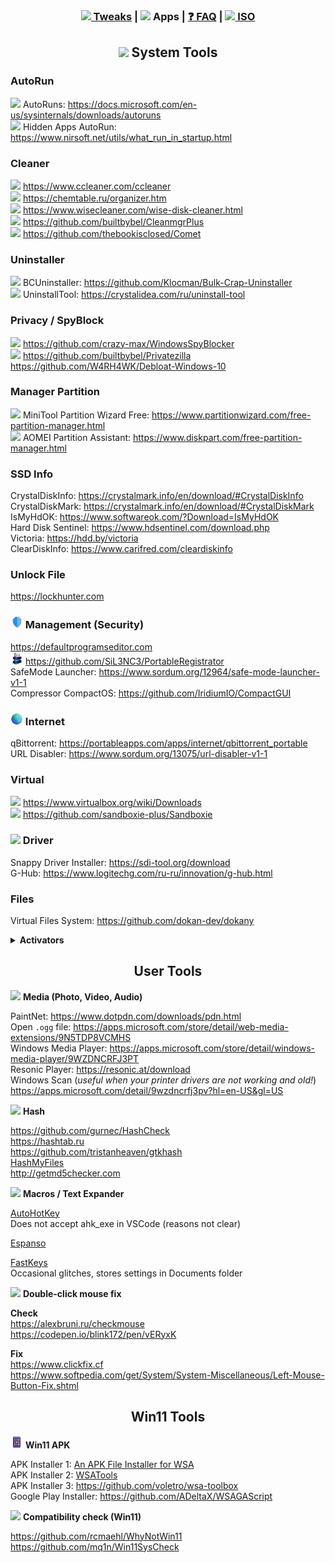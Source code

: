 <h3 align="center"> <a href="https://github.com/awesome-windows11/windows11/blob/main/README.md"> <img width=25px src="https://siteicon.vercel.app/icon/terminal.png"> Tweaks</a> | <img width=25px src="https://siteicon.vercel.app/icon/settings.png"> Apps | <a href="https://github.com/awesome-windows11/windows11/tree/main/faq"> ❓ FAQ</a> | <a href="https://github.com/awesome-windows11/windows11/tree/main/iso"> <img width=25px src="https://siteicon.vercel.app/icon/disk.ico"> ISO</a></h3>

<h2 align="center"><img width=25px src="https://filedn.eu/lFS6h5cBEsru02lgr5VwkTJ/Windows%2011%20Files/icons/shell32_16.ico"> System Tools</h2>

### AutoRun
<img width=20px src="https://filedn.eu/lFS6h5cBEsru02lgr5VwkTJ/Windows%2011%20Files/icons/shell32_25.ico"> AutoRuns: https://docs.microsoft.com/en-us/sysinternals/downloads/autoruns
<br>
<img width=20px src="https://i.imgur.com/J0L0kl3.gif"> Hidden Apps AutoRun: https://www.nirsoft.net/utils/what_run_in_startup.html

### Cleaner
<img width=20px src="https://s1.pir.fm/pf/favicons--AwgCBwYOBQc/favicon-32x32.png"> https://www.ccleaner.com/ccleaner
<br>
<img width=20px src="https://i.imgur.com/qE3s7cl.png"> https://chemtable.ru/organizer.htm
<br>
<img width=20px src="https://i.imgur.com/Nt9Q2Y7.png"> https://www.wisecleaner.com/wise-disk-cleaner.html
<br>
<img width=20px src="https://raw.githubusercontent.com/builtbybel/CleanmgrPlus/master/cleanmgr%2B.png"> https://github.com/builtbybel/CleanmgrPlus
<br>
<img width=20px src="https://i.imgur.com/0HQq28C.png"> https://github.com/thebookisclosed/Comet

### Uninstaller
<img width=20px src="https://i.imgur.com/2o4Wf5V.png"> BCUninstaller: https://github.com/Klocman/Bulk-Crap-Uninstaller
<br>
<img width=20px src="https://i.imgur.com/vlNtfib.png"> UninstallTool: https://crystalidea.com/ru/uninstall-tool

### Privacy / SpyBlock
<img width=20px src="https://raw.githubusercontent.com/crazy-max/WindowsSpyBlocker/master/.res/logo.png"> https://github.com/crazy-max/WindowsSpyBlocker
<br>
<img width=20px src="https://raw.githubusercontent.com/builtbybel/privatezilla/master/src/Privatezilla/icon.ico"> https://github.com/builtbybel/Privatezilla
<br>
https://github.com/W4RH4WK/Debloat-Windows-10

### Manager Partition
<img width=20px src="https://i.imgur.com/x6vIT9f.png"> MiniTool Partition Wizard Free: https://www.partitionwizard.com/free-partition-manager.html
<br>
<img width=20px src="https://i.imgur.com/y1q7gfv.png"> AOMEI Partition Assistant: https://www.diskpart.com/free-partition-manager.html

### SSD Info
CrystalDiskInfo: https://crystalmark.info/en/download/#CrystalDiskInfo
<br>
CrystalDiskMark: https://crystalmark.info/en/download/#CrystalDiskMark
<br>
IsMyHdOK: https://www.softwareok.com/?Download=IsMyHdOK
<br>
Hard Disk Sentinel: https://www.hdsentinel.com/download.php
<br>
Victoria: https://hdd.by/victoria
<br>
ClearDiskInfo: https://www.carifred.com/cleardiskinfo

### Unlock File
https://lockhunter.com

### <img width=20px src="https://raw.githubusercontent.com/microsoft/fluentui-emoji/main/assets/Shield/3D/shield_3d.png"> Management (Security)
https://defaultprogramseditor.com
<br>
<img width=20px src="https://raw.githubusercontent.com/SiL3NC3/PortableRegistrator/master/Resources/Wallpaperfx-3d-Bluefx-Desktop-Usb.png"> https://github.com/SiL3NC3/PortableRegistrator
<br>
SafeMode Launcher: https://www.sordum.org/12964/safe-mode-launcher-v1-1
<br>
Compressor CompactOS: https://github.com/IridiumIO/CompactGUI

### <img width=20px src="https://raw.githubusercontent.com/microsoft/fluentui-emoji/main/assets/Globe%20showing%20americas/3D/globe_showing_americas_3d.png"> Internet
qBittorrent: https://portableapps.com/apps/internet/qbittorrent_portable
<br>
URL Disabler: https://www.sordum.org/13075/url-disabler-v1-1


### Virtual
<img width=20px src="https://upload.wikimedia.org/wikipedia/commons/d/d5/Virtualbox_logo.png"> https://www.virtualbox.org/wiki/Downloads
<br>
<img width=20px src="https://cdni.comss.net/logo/sandboxie_icon.png"></img> https://github.com/sandboxie-plus/Sandboxie


### <img width=20px src="https://cdn-icons-png.flaticon.com/512/1400/1400975.png"> Driver
Snappy Driver Installer: https://sdi-tool.org/download
<br>
G-Hub: https://www.logitechg.com/ru-ru/innovation/g-hub.html

### Files
Virtual Files System: https://github.com/dokan-dev/dokany

<details><summary><b>Activators</b></summary>

  ### <a target="_blank" href="https://github.com/awesome-windows11/windows11/releases/tag/99">🔓 Activator by Ratiborus</a>

  https://github.com/massgravel/Microsoft-Activation-Scripts
	
  https://github.com/newmen93/W10-Digital-License-Activation-Script-4

  В AAct все операции с активацией, с лицензиями, выполняются с помощью стандартных скриптов slmgr.vbs и ospp.vbs, уж их то даже самый ненормальный антивирусник не заподозрит в "троянстве".

  http://forum.ru-board.com/topic.cgi?forum=2&topic=5559

  <details>
    <summary> В чём отличие KMSAuto Net 2016 1.5.0 и Portable AAct?</summary>
    Принципиальное отличие этих двух программ в том, что у первой для работы программы требуется .NET Framework 4.5 , а вот для второй НЕ требуется .NET Framework, работает на Windows XP - 10.
    <br><br>
    С другой стороны KMSAuto Net имеет намного больше возможностей по настройке процесса активации, чем AAct и иногда позволяет решить проблемы с KMS-активацией там, где AAct не справляется. Или, если использовать автомобильную терминологию, первая программа является высокоэффективной ручной коробкой передач, позволяющей опытному водителю использовать ее возможности по максимуму, в то время как вторая программа является "автоматом", более подходящим для новичков и домохозяек.
  </details>
</details>



<h2 align="center">User Tools</h2>

<img width=20px src="https://filedn.eu/lFS6h5cBEsru02lgr5VwkTJ/Windows%2011%20Files/icons/shell32_236.ico"> **Media (Photo, Video, Audio)**

PaintNet: https://www.dotpdn.com/downloads/pdn.html
<br>
Open `.ogg` file: https://apps.microsoft.com/store/detail/web-media-extensions/9N5TDP8VCMHS
<br>
Windows Media Player: https://apps.microsoft.com/store/detail/windows-media-player/9WZDNCRFJ3PT
<br>
Resonic Player: https://resonic.at/download
<br>
Windows Scan (*useful when your printer drivers are not working and old!*) https://apps.microsoft.com/detail/9wzdncrfj3pv?hl=en-US&gl=US

<img width=20px src="https://cdn-icons-png.flaticon.com/512/7754/7754226.png"> **Hash**

https://github.com/gurnec/HashCheck
<br>
https://hashtab.ru
<br>
https://github.com/tristanheaven/gtkhash
<br>
[HashMyFiles](https://www.nirsoft.net/utils/hash_my_files.html)
<br>
http://getmd5checker.com

<img width=20px src="https://site-iota-coral.vercel.app/icon/clipboard.png"> **Macros / Text Expander**

[AutoHotKey](https://www.autohotkey.com/)
<br>
Does not accept ahk_exe in VSCode (reasons not clear)

[Espanso](https://espanso.org/)

[FastKeys](https://www.fastkeysautomation.com/index.html)
<br>
Occasional glitches, stores settings in Documents folder

<img width=20px src="https://i.imgur.com/vTxqXNZ.png"> **Double-click mouse fix**

**Check**
<br>
https://alexbruni.ru/checkmouse
<br>
https://codepen.io/blink172/pen/vERyxK

**Fix**
<br>
https://www.clickfix.cf
<br>
https://www.softpedia.com/get/System/System-Miscellaneous/Left-Mouse-Button-Fix.shtml

<h2 align="center">Win11 Tools</h2>

<img width=20px src="https://raw.githubusercontent.com/microsoft/fluentui-emoji/main/assets/Mobile%20phone/3D/mobile_phone_3d.png"> **Win11 APK**

APK Installer 1: [An APK File Installer for WSA](https://apps.microsoft.com/store/detail/apk-file-installer/9MVVJLDMWPSG)
<br>
APK Installer 2: [WSATools](https://apps.microsoft.com/store/detail/9N4P75DXL6FG)
<br>
APK Installer 3: https://github.com/voletro/wsa-toolbox
<br>
Google Play Installer: https://github.com/ADeltaX/WSAGAScript

<img width=20px src="https://i.imgur.com/Bi8Dvrt.png"> **Compatibility check (Win11)**

https://github.com/rcmaehl/WhyNotWin11
<br>
https://github.com/mq1n/Win11SysCheck
